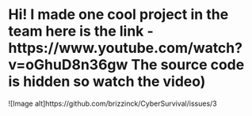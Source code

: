 <H1>Hi!
I made one cool project in the team here is the link - https://www.youtube.com/watch?v=oGhuD8n36gw
The source code is hidden so watch the video)</H1>
![Image alt]https://github.com/brizzinck/CyberSurvival/issues/3
